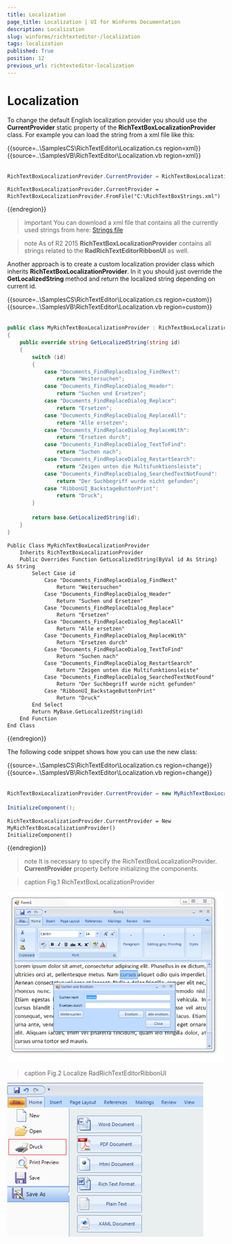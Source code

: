 ```yaml
---
title: Localization
page_title: Localization | UI for WinForms Documentation
description: Localization
slug: winforms/richtexteditor-/localization
tags: localization
published: True
position: 12
previous_url: richtexteditor-localization
---
```


# Localization

To change the default English localization provider you should use the __CurrentProvider__ static property of the          __RichTextBoxLocalizationProvider__ class. For example you can load the string from a xml file like this:

{{source=..\SamplesCS\RichTextEditor\Localization.cs region=xml}} 
{{source=..\SamplesVB\RichTextEditor\Localization.vb region=xml}} 

````C#
            
RichTextBoxLocalizationProvider.CurrentProvider = RichTextBoxLocalizationProvider.FromFile(@"C:\RichTextBoxStrings.xml");

````
````VB.NET
RichTextBoxLocalizationProvider.CurrentProvider = RichTextBoxLocalizationProvider.FromFile("C:\RichTextBoxStrings.xml")

````

{{endregion}} 

>important You can download a xml file that contains all the currently used strings from here:           [Strings file](http://www.telerik.com/docs/default-source/ui-for-winforms/richtextboxstrings.zip?sfvrsn=2)
>

>note As of R2 2015 __RichTextBoxLocalizationProvider__ contains all strings related to the __RadRichTextEditorRibbonUI__ as well.
>

Another approach is to create a custom localization provider class which inherits __RichTextBoxLocalizationProvider__. In it you should just override the __GetLocalizedString__  method and return the localized string depending on current id.


{{source=..\SamplesCS\RichTextEditor\Localization.cs region=custom}} 
{{source=..\SamplesVB\RichTextEditor\Localization.vb region=custom}} 

````C#
    
public class MyRichTextBoxLocalizationProvider : RichTextBoxLocalizationProvider
{
    public override string GetLocalizedString(string id)
    {
        switch (id)
        {
            case "Documents_FindReplaceDialog_FindNext":
                return "Weitersuchen";
            case "Documents_FindReplaceDialog_Header":
                return "Suchen und Ersetzen";
            case "Documents_FindReplaceDialog_Replace":
                return "Ersetzen";
            case "Documents_FindReplaceDialog_ReplaceAll":
                return "Alle ersetzen";
            case "Documents_FindReplaceDialog_ReplaceWith":
                return "Ersetzen durch";
            case "Documents_FindReplaceDialog_TextToFind":
                return "Suchen nach";
            case "Documents_FindReplaceDialog_RestartSearch":
                return "Zeigen unten die Multifunktionsleiste";
            case "Documents_FindReplaceDialog_SearchedTextNotFound":
                return "Der Suchbegriff wurde nicht gefunden";
            case "RibbonUI_BackstageButtonPrint":
                return "Druck";
        }
    
        return base.GetLocalizedString(id);
    }
}

````
````VB.NET
Public Class MyRichTextBoxLocalizationProvider
    Inherits RichTextBoxLocalizationProvider
    Public Overrides Function GetLocalizedString(ByVal id As String) As String
        Select Case id
            Case "Documents_FindReplaceDialog_FindNext"
                Return "Weitersuchen"
            Case "Documents_FindReplaceDialog_Header"
                Return "Suchen und Ersetzen"
            Case "Documents_FindReplaceDialog_Replace"
                Return "Ersetzen"
            Case "Documents_FindReplaceDialog_ReplaceAll"
                Return "Alle ersetzen"
            Case "Documents_FindReplaceDialog_ReplaceWith"
                Return "Ersetzen durch"
            Case "Documents_FindReplaceDialog_TextToFind"
                Return "Suchen nach"
            Case "Documents_FindReplaceDialog_RestartSearch"
                Return "Zeigen unten die Multifunktionsleiste"
            Case "Documents_FindReplaceDialog_SearchedTextNotFound"
                Return "Der Suchbegriff wurde nicht gefunden"
            Case "RibbonUI_BackstageButtonPrint"
                Return "Druck"
        End Select
        Return MyBase.GetLocalizedString(id)
    End Function
End Class

````

{{endregion}} 

The following code snippet shows how you can use the new class:

{{source=..\SamplesCS\RichTextEditor\Localization.cs region=change}} 
{{source=..\SamplesVB\RichTextEditor\Localization.vb region=change}} 

````C#
            
RichTextBoxLocalizationProvider.CurrentProvider = new MyRichTextBoxLocalizationProvider();
            
InitializeComponent();

````
````VB.NET
RichTextBoxLocalizationProvider.CurrentProvider = New MyRichTextBoxLocalizationProvider()
InitializeComponent()

````

{{endregion}} 




>note It is necessary to specify the RichTextBoxLocalizationProvider. __CurrentProvider__ property before initializing the components.
>

>caption Fig.1 RichTextBoxLocalizationProvider

![richtexteditor-localization 001](images/richtexteditor-localization001.png)
>caption Fig.2 Localize RadRichTextEditorRibbonUI

![richtexteditor-localization 002](images/richtexteditor-localization002.png)


